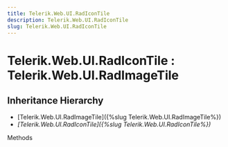 ```yaml
---
title: Telerik.Web.UI.RadIconTile
description: Telerik.Web.UI.RadIconTile
slug: Telerik.Web.UI.RadIconTile
---
```


# Telerik.Web.UI.RadIconTile : Telerik.Web.UI.RadImageTile 

## Inheritance Hierarchy

* [Telerik.Web.UI.RadImageTile]({%slug Telerik.Web.UI.RadImageTile%})
* *[Telerik.Web.UI.RadIconTile]({%slug Telerik.Web.UI.RadIconTile%})*


Methods




